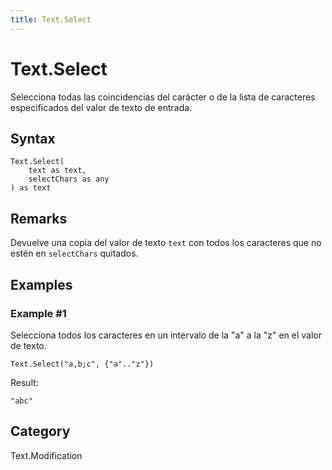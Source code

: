 ```yaml
---
title: Text.Select
---
```


# Text.Select


Selecciona todas las coincidencias del carácter o de la lista de caracteres especificados del valor de texto de entrada.


## Syntax

```powerquery
Text.Select(
    text as text,
    selectChars as any
) as text
```


## Remarks

Devuelve una copia del valor de texto <code>text</code> con todos los caracteres que no estén en <code>selectChars</code> quitados.  


## Examples

### Example #1 
Selecciona todos los caracteres en un intervalo de la &#34;a&#34; a la &#34;z&#34; en el valor de texto.
```powerquery
Text.Select("a,b;c", {"a".."z"})
```

Result: 
```powerquery
"abc"
```




## Category
Text.Modification
